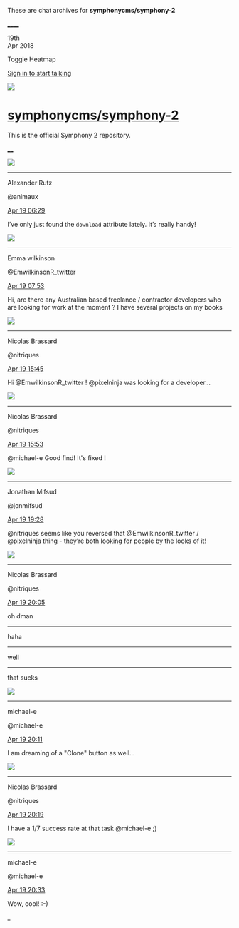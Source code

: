 These are chat archives for **symphonycms/symphony-2**

[__](/symphonycms/symphony-2/archives/2018/04/20)[__](/symphonycms/symphony-2/archives/2018/04/18)

19th  
Apr 2018

Toggle Heatmap

[Sign in to start talking](/login?action=login&button=archive-login)

![](https://avatars-02.gitter.im/group/iv/3/57542c45c43b8c601977197e?s=48)

#  [symphonycms/symphony-2](/symphonycms/symphony-2)

This is the official Symphony 2 repository.

[ __](/orgs/symphonycms/rooms "More symphonycms rooms")

![](https://avatars2.githubusercontent.com/u/446874?v=4&s=30)

____

Alexander Rutz

@animaux

[Apr 19
06:29](https://gitter.im/symphonycms/symphony-2?at=5ad8374627c509a774298547)

I’ve only just found the `download` attribute lately. It’s really handy!

![](https://pbs.twimg.com/profile_images/752457715293691904/6S4EDxdT_bigger.jpg)

____

Emma wilkinson

@EmwilkinsonR_twitter

[Apr 19
07:53](https://gitter.im/symphonycms/symphony-2?at=5ad84ae2109bb04332da2a1e)

Hi, are there any Australian based freelance / contractor developers who are
looking for work at the moment ? I have several projects on my books

![](https://avatars1.githubusercontent.com/u/771169?v=4&s=30)

____

Nicolas Brassard

@nitriques

[Apr 19
15:45](https://gitter.im/symphonycms/symphony-2?at=5ad8b9997c3a01610dfc4745)

Hi @EmwilkinsonR_twitter ! @pixelninja was looking for a developer...

![](https://avatars1.githubusercontent.com/u/771169?v=4&s=30)

____

Nicolas Brassard

@nitriques

[Apr 19
15:53](https://gitter.im/symphonycms/symphony-2?at=5ad8bb746d7e07082b1052b2)

@michael-e Good find! It's fixed !

![](https://avatars1.githubusercontent.com/u/859775?v=4&s=30)

____

Jonathan Mifsud

@jonmifsud

[Apr 19
19:28](https://gitter.im/symphonycms/symphony-2?at=5ad8edda270d7d3708e543e5)

@nitriques seems like you reversed that @EmwilkinsonR_twitter / @pixelninja
thing - they’re both looking for people by the looks of it!

![](https://avatars1.githubusercontent.com/u/771169?v=4&s=30)

____

Nicolas Brassard

@nitriques

[Apr 19
20:05](https://gitter.im/symphonycms/symphony-2?at=5ad8f673109bb04332dda98a)

oh dman

____

haha

____

well

____

that sucks

![](https://avatars2.githubusercontent.com/u/40072?v=4&s=30)

____

michael-e

@michael-e

[Apr 19
20:11](https://gitter.im/symphonycms/symphony-2?at=5ad8f7ea6d7e07082b118e38)

I am dreaming of a "Clone" button as well…

![](https://avatars1.githubusercontent.com/u/771169?v=4&s=30)

____

Nicolas Brassard

@nitriques

[Apr 19
20:19](https://gitter.im/symphonycms/symphony-2?at=5ad8f9d45d7286b43a486f63)

I have a 1/7 success rate at that task @michael-e ;)

![](https://avatars2.githubusercontent.com/u/40072?v=4&s=30)

____

michael-e

@michael-e

[Apr 19
20:33](https://gitter.im/symphonycms/symphony-2?at=5ad8fd322b9dfdbc3aaaee52)

Wow, cool! :-)

_

